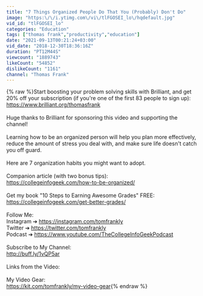 ```yaml
---
title: "7 Things Organized People Do That You (Probably) Don't Do"
image: "https:\/\/i.ytimg.com\/vi\/tlFGOSEI_lo\/hqdefault.jpg"
vid_id: "tlFGOSEI_lo"
categories: "Education"
tags: ["thomas frank","productivity","education"]
date: "2021-09-13T00:21:24+03:00"
vid_date: "2018-12-30T18:36:16Z"
duration: "PT12M44S"
viewcount: "1889743"
likeCount: "54852"
dislikeCount: "1161"
channel: "Thomas Frank"
---
```

{% raw %}Start boosting your problem solving skills with Brilliant, and get 20% off your subscription (if you're one of the first 83 people to sign up): <a rel="nofollow" target="blank" href="https://www.brilliant.org/thomasfrank">https://www.brilliant.org/thomasfrank</a><br /><br />Huge thanks to Brilliant for sponsoring this video and supporting the channel!<br /><br />Learning how to be an organized person will help you plan more effectively, reduce the amount of stress you deal with, and make sure life doesn't catch you off guard.<br /><br />Here are 7 organization habits you might want to adopt.<br /><br />Companion article (with two bonus tips):<br /><a rel="nofollow" target="blank" href="https://collegeinfogeek.com/how-to-be-organized/">https://collegeinfogeek.com/how-to-be-organized/</a><br /><br />Get my book &quot;10 Steps to Earning Awesome Grades&quot; FREE: <br /><a rel="nofollow" target="blank" href="https://collegeinfogeek.com/get-better-grades/">https://collegeinfogeek.com/get-better-grades/</a><br /><br />Follow Me:<br />Instagram ➔ <a rel="nofollow" target="blank" href="https://instagram.com/tomfrankly">https://instagram.com/tomfrankly</a><br />Twitter ➔ <a rel="nofollow" target="blank" href="https://twitter.com/tomfrankly">https://twitter.com/tomfrankly</a><br />Podcast ➔ <a rel="nofollow" target="blank" href="https://www.youtube.com/TheCollegeInfoGeekPodcast">https://www.youtube.com/TheCollegeInfoGeekPodcast</a><br /><br />Subscribe to My Channel:<br /><a rel="nofollow" target="blank" href="http://buff.ly/1vQP5ar">http://buff.ly/1vQP5ar</a><br /><br />Links from the Video:<br /><br />My Video Gear:<br /><a rel="nofollow" target="blank" href="https://kit.com/tomfrankly/my-video-gear">https://kit.com/tomfrankly/my-video-gear</a>{% endraw %}
